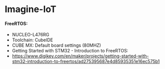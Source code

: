 # Imagine-IoT

#### FreeRTOS:
* NUCLEO-L476RG
* Toolchain: CubeIDE
* CUBE MX: Default board settings (80MHZ)
* Getting Started with STM32 - Introduction to FreeRTOS:
* https://www.digikey.com/en/maker/projects/getting-started-with-stm32-introduction-to-freertos/ad275395687e4d85935351e16ec575b1